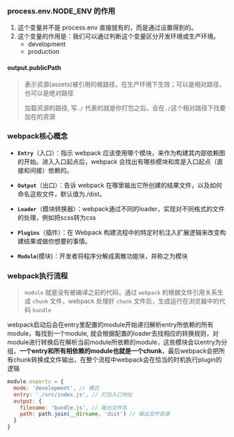###  process.env.NODE_ENV 的作用

1. 这个变量并不是 process.env 直接就有的，而是通过设置得到的。
2. 这个变量的作用是：我们可以通过判断这个变量区分开发环境或生产环境。
   - development
   - production

#### output.publicPath

> 表示资源(assets)被引用的根路径，在生产环境下生效；可以是相对路径，也可以是绝对路径
>
> 加载资源的路径, 写`./`   代表的就是你打包之后，会在`./`这个相对路径下找要加在的资源



### webpack核心概念

- **`Entry`**（入口）：指示 webpack 应该使用哪个模块，来作为构建其内部依赖图的开始。进入入口起点后，webpack 会找出有哪些模块和库是入口起点（直接和间接）依赖的。

- **`Output`**（出口）：告诉 webpack 在哪里输出它所创建的结果文件，以及如何命名这些文件，默认值为./dist。

- **`Loader`**（模块转换器）：webpack通过不同的loader，实现对不同格式的文件的处理，例如把scss转为css

- **`Plugins`**（插件）：在 Webpack 构建流程中的特定时机注入扩展逻辑来改变构建结果或做你想要的事情。

- **`Module`**(模块)：开发者将程序分解成离散功能块，并称之为模块

### webpack执行流程

> `module` 就是没有被编译之前的代码，通过 `webpack` 的根据文件引用关系生成 `chunk` 文件，webpack 处理好 `chunk` 文件后，生成运行在浏览器中的代码 `bundle`

webpack启动后会在entry里配置的module开始递归解析entry所依赖的所有module，每找到一个module, 就会根据配置的loader去找相应的转换规则，对module进行转换后在解析当前module所依赖的module，这些模块会以entry为分组，**一个entry和所有相依赖的module也就是一个chunk**，最后webpack会把所有chunk转换成文件输出，在整个流程中webpack会在恰当的时机执行plugin的逻辑

```javascript
module.exports = {
  mode: 'development', // 模式
  entry: './src/index.js', // 打包入口地址
  output: {
    filename: 'bundle.js', // 输出文件名
    path: path.join(__dirname, 'dist') // 输出文件目录
  }
}
```


